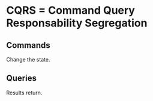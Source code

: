 # CQRS = Command Query Responsability Segregation

## Commands

Change the state.

## Queries

Results return.
